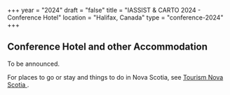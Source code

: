 +++
year = "2024"
draft = "false"
title = "IASSIST & CARTO 2024 - Conference Hotel"
location = "Halifax, Canada"
type = "conference-2024"
+++

## Conference Hotel and other Accommodation

To be announced.

For places to go or stay and things to do in Nova Scotia, see [Tourism Nova Scotia <i class="fas fa-external-link-alt"></i>](https://www.novascotia.com/).




